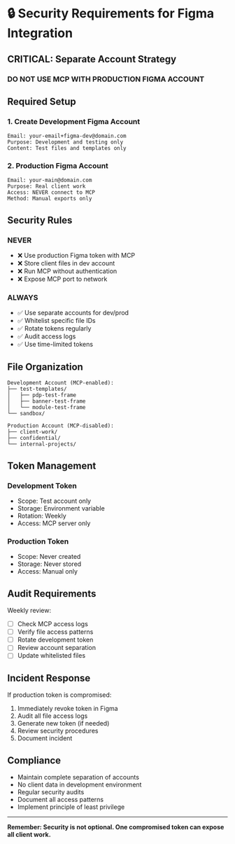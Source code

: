 # 🔒 Security Requirements for Figma Integration

## CRITICAL: Separate Account Strategy

### DO NOT USE MCP WITH PRODUCTION FIGMA ACCOUNT

## Required Setup

### 1. Create Development Figma Account
```
Email: your-email+figma-dev@domain.com
Purpose: Development and testing only
Content: Test files and templates only
```

### 2. Production Figma Account
```
Email: your-main@domain.com
Purpose: Real client work
Access: NEVER connect to MCP
Method: Manual exports only
```

## Security Rules

### NEVER
- ❌ Use production Figma token with MCP
- ❌ Store client files in dev account
- ❌ Run MCP without authentication
- ❌ Expose MCP port to network

### ALWAYS
- ✅ Use separate accounts for dev/prod
- ✅ Whitelist specific file IDs
- ✅ Rotate tokens regularly
- ✅ Audit access logs
- ✅ Use time-limited tokens

## File Organization

```
Development Account (MCP-enabled):
├── test-templates/
│   ├── pdp-test-frame
│   ├── banner-test-frame
│   └── module-test-frame
└── sandbox/

Production Account (MCP-disabled):
├── client-work/
├── confidential/
└── internal-projects/
```

## Token Management

### Development Token
- Scope: Test account only
- Storage: Environment variable
- Rotation: Weekly
- Access: MCP server only

### Production Token
- Scope: Never created
- Storage: Never stored
- Access: Manual only

## Audit Requirements

Weekly review:
- [ ] Check MCP access logs
- [ ] Verify file access patterns
- [ ] Rotate development token
- [ ] Review account separation
- [ ] Update whitelisted files

## Incident Response

If production token is compromised:
1. Immediately revoke token in Figma
2. Audit all file access logs
3. Generate new token (if needed)
4. Review security procedures
5. Document incident

## Compliance

- Maintain complete separation of accounts
- No client data in development environment
- Regular security audits
- Document all access patterns
- Implement principle of least privilege

---

**Remember: Security is not optional. One compromised token can expose all client work.**